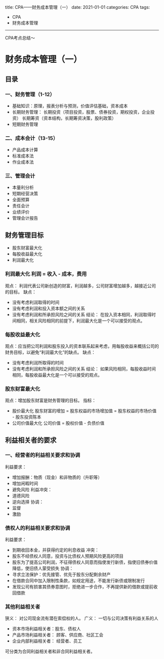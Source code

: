 title: CPA——财务成本管理（一）
date: 2021-01-01
categories: CPA
tags:
- CPA
- 财务成本管理

---

CPA考点总结～

<!-- more -->

# 财务成本管理（一）

## 目录

### 一、财务管理（1-12）
- 基础知识：原理，报表分析与预测，价值评估基础，资本成本
- 长期财务管理： 长期投资（项目投资，股票、债券投资，期权投资，企业投资）  长期筹资（资本结构，长期筹资决策，股利政策）
- 短期财务管理

### 二、成本会计（13-15）
- 产品成本计算
- 标准成本法
- 作业成本法

### 三、管理会计
- 本量利分析
- 短期经营决策
- 全面预算
- 责任会计
- 业绩评价
- 管理会计报告

## 财务管理目标
- 股东财富最大化
- 每股收益最大化
- 利润最大化

### 利润最大化 利润 = 收入 - 成本，费用
观点： 利润代表公司新创造的财富，利润越多，公司财富增加越多，越接近公司的目标。
缺点： 
- 没有考虑利润取得的时间
- 没有考虑利润和投入资本额之间的关系
- 没有考虑利润和所承担风险之间的关系
结论：
在投入资本相同，利润取得时间相同，相关风险相同的前提下，利润最大化是一个可以接受的观点。

### 每股收益最大化
观点：应当把公司利润和股东投入的资本联系起来考虑，用每股收益来概括公司的财务目标，以避免“利润最大化”的缺点。
缺点：
- 没有考虑利润所取得的时间
- 没有考虑利润和所承担风险之间的关系
结论：
如果风险相同，每股收益时间相同，每股收益最大化是一个可以接受的观点。

### 股东财富最大化
观点：增加股东财富是财务管理的目标。
指标：
- 股价最大化
股东财富的增加 = 股东权益的市场增加值 = 股东权益的市场价值 - 股东投资陈本
- 公司价值最大化
公司价值 = 股权价值 - 负债价值

## 利益相关者的要求
### 一、经营者的利益相关要求和协调
利益要求：
- 增加报酬：物质（现金）和非物质的（升职等）
- 增加闲暇时间
- 避免风险
利益冲突：
- 道德风险
- 逆向选择
协调：
- 监督
- 激励

### 债权人的利益相关要求和协调
利益要求：
- 到期收回本金，并获得约定的利息收益
冲突：
- 股东不经债权人同意，投资与比债权人预期风险更高的项目
- 股东为了提高公司利润，不征得债权人同意而指使发行新债，指使旧债券价值降低，使旧债人蒙受损失
协调：
- 寻求立法保护：优先接管、优先于股东分配剩余财产
- 在借款合同中加入限制性条款，如规定用途，不能发行新债或限制发行
- 发现公司有损害其债券意图时，拒绝进一步合作，不再提供新的借款或提前收回借款

### 其他利益相关者
狭义： 对公司现金流有潜在索偿权的人。
广义： 一切与公司决策有利益关系的人
- 资本市场利益相关者：股东、债权人
- 产品市场利益相关者： 顾客、供应商、社区工会
- 企业内部利益相关者： 经营者、员工

可分类为合同利益相关者和非合同利益相关者。

